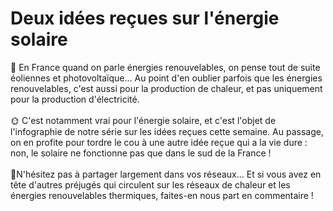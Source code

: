 # Deux idées reçues sur l'énergie solaire

🍃 En France quand on parle énergies renouvelables, on pense tout de suite éoliennes et photovoltaïque... Au point d'en oublier parfois que les énergies renouvelables, c'est aussi pour la production de chaleur, et pas uniquement pour la production d'électricité.\
\
🌞 C'est notamment vrai pour l'énergie solaire, et c'est l'objet de l'infographie de notre série sur les idées reçues cette semaine. Au passage, on en profite pour tordre le cou à une autre idée reçue qui a la vie dure : non, le solaire ne fonctionne pas que dans le sud de la France !\
\
👋N'hésitez pas à partager largement dans vos réseaux... Et si vous avez en tête d'autres préjugés qui circulent sur les réseaux de chaleur et les énergies renouvelables thermiques, faites-en nous part en commentaire !

